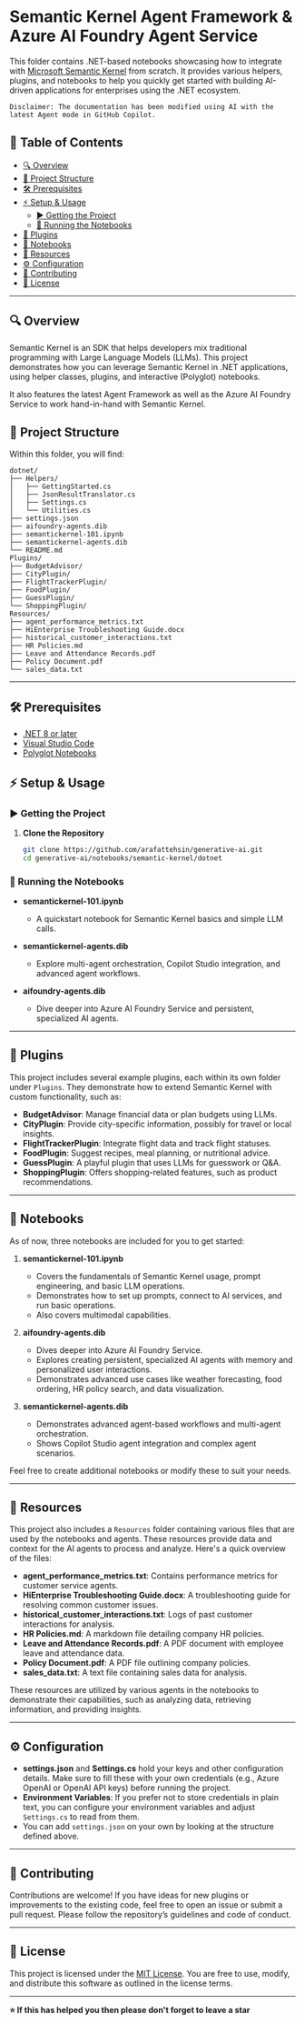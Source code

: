 # Semantic Kernel Agent Framework & Azure AI Foundry Agent Service
This folder contains .NET-based notebooks showcasing how to integrate with [Microsoft Semantic Kernel](https://github.com/microsoft/semantic-kernel) from scratch. It provides various helpers, plugins, and notebooks to help you quickly get started with building AI-driven applications for enterprises using the .NET ecosystem.

`Disclaimer: The documentation has been modified using AI with the latest Agent mode in GitHub Copilot.`

## 📜 Table of Contents

- [🔍 Overview](#-overview)
- [📂 Project Structure](#-project-structure)
- [🛠 Prerequisites](#-prerequisites)
- [⚡ Setup & Usage](#-setup--usage)
  - [▶ Getting the Project](#-getting-the-project)
  - [📖 Running the Notebooks](#-running-the-notebooks)
- [🔌 Plugins](#-plugins)
- [📓 Notebooks](#-notebooks)
- [📂 Resources](#-resources)
- [⚙ Configuration](#-configuration)
- [🤝 Contributing](#-contributing)
- [📜 License](#-license)

---

## 🔍 Overview

Semantic Kernel is an SDK that helps developers mix traditional programming with Large Language Models (LLMs). This project demonstrates how you can leverage Semantic Kernel in .NET applications, using helper classes, plugins, and interactive (Polyglot) notebooks.

It also features the latest Agent Framework as well as the Azure AI Foundry Service to work hand-in-hand with Semantic Kernel.

## 📂 Project Structure

Within this folder, you will find:

```plaintext
dotnet/
├── Helpers/
│   ├── GettingStarted.cs
│   ├── JsonResultTranslator.cs
│   ├── Settings.cs
│   └── Utilities.cs
├── settings.json
├── aifoundry-agents.dib
├── semantickernel-101.ipynb
├── semantickernel-agents.dib
└── README.md
Plugins/
├── BudgetAdvisor/
├── CityPlugin/
├── FlightTrackerPlugin/
├── FoodPlugin/
├── GuessPlugin/
└── ShoppingPlugin/
Resources/
├── agent_performance_metrics.txt
├── HiEnterprise Troubleshooting Guide.docx
├── historical_customer_interactions.txt
├── HR Policies.md
├── Leave and Attendance Records.pdf
├── Policy Document.pdf
└── sales_data.txt
```

---

## 🛠 Prerequisites

- [.NET 8 or later](https://dotnet.microsoft.com/download)
- [Visual Studio Code](https://code.visualstudio.com/)
- [Polyglot Notebooks](https://github.com/dotnet/interactive)

## ⚡ Setup & Usage

### ▶ Getting the Project

1. **Clone the Repository**  
   ```sh
   git clone https://github.com/arafattehsin/generative-ai.git
   cd generative-ai/notebooks/semantic-kernel/dotnet
   ```

### 📖 Running the Notebooks

- **semantickernel-101.ipynb**  
  - A quickstart notebook for Semantic Kernel basics and simple LLM calls.

- **semantickernel-agents.dib**  
  - Explore multi-agent orchestration, Copilot Studio integration, and advanced agent workflows.

- **aifoundry-agents.dib**  
  - Dive deeper into Azure AI Foundry Service and persistent, specialized AI agents.

---

## 🔌 Plugins

This project includes several example plugins, each within its own folder under `Plugins`. They demonstrate how to extend Semantic Kernel with custom functionality, such as:

- **BudgetAdvisor**: Manage financial data or plan budgets using LLMs.  
- **CityPlugin**: Provide city-specific information, possibly for travel or local insights.  
- **FlightTrackerPlugin**: Integrate flight data and track flight statuses.  
- **FoodPlugin**: Suggest recipes, meal planning, or nutritional advice.  
- **GuessPlugin**: A playful plugin that uses LLMs for guesswork or Q&A.  
- **ShoppingPlugin**: Offers shopping-related features, such as product recommendations.

---

## 📓 Notebooks

As of now, three notebooks are included for you to get started:

1. **semantickernel-101.ipynb**  
   - Covers the fundamentals of Semantic Kernel usage, prompt engineering, and basic LLM operations.  
   - Demonstrates how to set up prompts, connect to AI services, and run basic operations.  
   - Also covers multimodal capabilities.

2. **aifoundry-agents.dib**  
   - Dives deeper into Azure AI Foundry Service.  
   - Explores creating persistent, specialized AI agents with memory and personalized user interactions.  
   - Demonstrates advanced use cases like weather forecasting, food ordering, HR policy search, and data visualization.

3. **semantickernel-agents.dib**  
   - Demonstrates advanced agent-based workflows and multi-agent orchestration.  
   - Shows Copilot Studio agent integration and complex agent scenarios.

Feel free to create additional notebooks or modify these to suit your needs.

---

## 📂 Resources

This project also includes a `Resources` folder containing various files that are used by the notebooks and agents. These resources provide data and context for the AI agents to process and analyze. Here's a quick overview of the files:

- **agent_performance_metrics.txt**: Contains performance metrics for customer service agents.
- **HiEnterprise Troubleshooting Guide.docx**: A troubleshooting guide for resolving common customer issues.
- **historical_customer_interactions.txt**: Logs of past customer interactions for analysis.
- **HR Policies.md**: A markdown file detailing company HR policies.
- **Leave and Attendance Records.pdf**: A PDF document with employee leave and attendance data.
- **Policy Document.pdf**: A PDF file outlining company policies.
- **sales_data.txt**: A text file containing sales data for analysis.

These resources are utilized by various agents in the notebooks to demonstrate their capabilities, such as analyzing data, retrieving information, and providing insights.

---

## ⚙ Configuration

- **settings.json** and **Settings.cs** hold your keys and other configuration details. Make sure to fill these with your own credentials (e.g., Azure OpenAI or OpenAI API keys) before running the project.
- **Environment Variables**: If you prefer not to store credentials in plain text, you can configure your environment variables and adjust `Settings.cs` to read from them.
- You can add `settings.json` on your own by looking at the structure defined above.

---

## 🤝 Contributing

Contributions are welcome! If you have ideas for new plugins or improvements to the existing code, feel free to open an issue or submit a pull request. Please follow the repository’s guidelines and code of conduct.

---

## 📜 License

This project is licensed under the [MIT License](https://github.com/arafattehsin/generative-ai/blob/main/LICENSE). You are free to use, modify, and distribute this software as outlined in the license terms.

---

**⭐ If this has helped you then please don't forget to leave a star**

